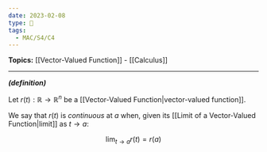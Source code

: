 ```yaml
---
date: 2023-02-08
type: 🧠
tags:
  - MAC/S4/C4
---
```


**Topics:** [[Vector-Valued Function]] - [[Calculus]]

---

_**(definition)**_

Let $r(t) : \mathbb{R} \to \mathbb{R}^n$ be a [[Vector-Valued Function|vector-valued function]].

We say that $r(t)$ is _continuous_ at $a$ when, given its [[Limit of a Vector-Valued Function|limit]] as $t \to a$:

$$
\lim_{t \to a} r(t) = r(a)
$$

